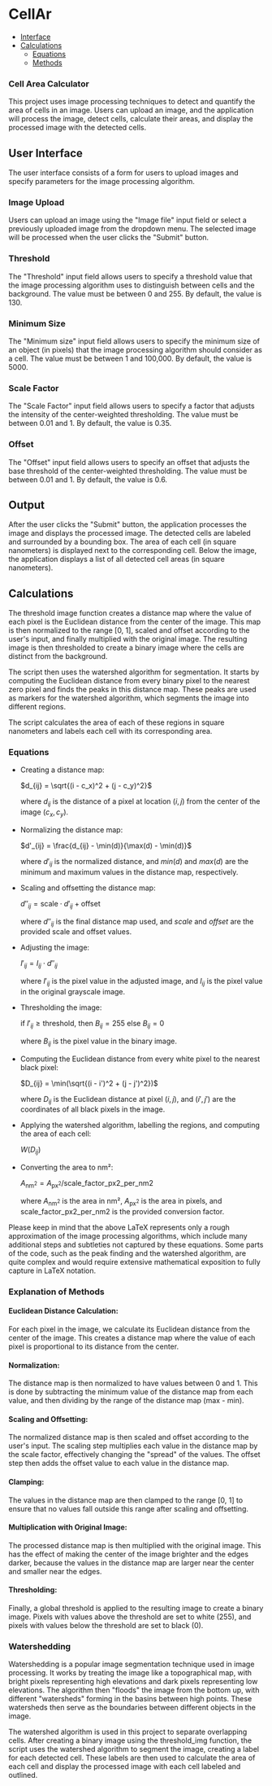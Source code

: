 # CellAr

- [Interface](#user-interface)
- [Calculations](#calculations)
    - [Equations](#equations)
    - [Methods](#explanation-of-methods)

### Cell Area Calculator 

This project uses image processing techniques to detect and quantify the area of cells in an image. Users can upload an image, and the application will process the image, detect cells, calculate their areas, and display the processed image with the detected cells.

## User Interface

The user interface consists of a form for users to upload images and specify parameters for the image processing algorithm.

### Image Upload

Users can upload an image using the "Image file" input field or select a previously uploaded image from the dropdown menu. The selected image will be processed when the user clicks the "Submit" button.

### Threshold

The "Threshold" input field allows users to specify a threshold value that the image processing algorithm uses to distinguish between cells and the background. The value must be between 0 and 255. By default, the value is 130.

### Minimum Size

The "Minimum size" input field allows users to specify the minimum size of an object (in pixels) that the image processing algorithm should consider as a cell. The value must be between 1 and 100,000. By default, the value is 5000.

### Scale Factor

The "Scale Factor" input field allows users to specify a factor that adjusts the intensity of the center-weighted thresholding. The value must be between 0.01 and 1. By default, the value is 0.35.

### Offset

The "Offset" input field allows users to specify an offset that adjusts the base threshold of the center-weighted thresholding. The value must be between 0.01 and 1. By default, the value is 0.6.

## Output

After the user clicks the "Submit" button, the application processes the image and displays the processed image. The detected cells are labeled and surrounded by a bounding box. The area of each cell (in square nanometers) is displayed next to the corresponding cell. Below the image, the application displays a list of all detected cell areas (in square nanometers).

## Calculations

The threshold image function creates a distance map where the value of each pixel is the Euclidean distance from the center of the image. This map is then normalized to the range [0, 1], scaled and offset according to the user's input, and finally multiplied with the original image. The resulting image is then thresholded to create a binary image where the cells are distinct from the background.

The script then uses the watershed algorithm for segmentation. It starts by computing the Euclidean distance from every binary pixel to the nearest zero pixel and finds the peaks in this distance map. These peaks are used as markers for the watershed algorithm, which segments the image into different regions.

The script calculates the area of each of these regions in square nanometers and labels each cell with its corresponding area.

### Equations

- Creating a distance map:

    $`d_{ij} = \sqrt{(i - c_x)^2 + (j - c_y)^2}`$
   
    where $`d_{ij}`$ is the distance of a pixel at location $`(i, j)`$ from the center of the image $`(c_x, c_y)`$.

- Normalizing the distance map:
    
    $`d'_{ij} = \frac{d_{ij} - \min(d)}{\max(d) - \min(d)}`$
   
    where $`d'_{ij}`$ is the normalized distance, and $`min(d)`$ and $`max(d)`$ are the minimum and maximum values in the distance map, respectively.

- Scaling and offsetting the distance map:

    $`d''_{ij} = \text{scale} \cdot d'_{ij} + \text{offset}`$

    where $`d''_{ij}`$ is the final distance map used, and $`scale`$ and $`offset`$ are the provided scale and offset values.

- Adjusting the image:

    $`I'_{ij} = I_{ij} \cdot d''_{ij}`$

    where $`I'_{ij}`$ is the pixel value in the adjusted image, and $`I_{ij}`$ is the pixel value in the original grayscale image.

- Thresholding the image:

    $`\text{if } I'_{ij} \geq \text{threshold, then } B_{ij} = 255 \text{ else } B_{ij} = 0`$

    where $`B_{ij}`$ is the pixel value in the binary image.

- Computing the Euclidean distance from every white pixel to the nearest black pixel:

    $`D_{ij} = \min(\sqrt{(i - i')^2 + (j - j')^2})`$

    where $`D_{ij}`$ is the Euclidean distance at pixel $`(i, j)`$, and $`(i', j')`$ are the coordinates of all black pixels in the image.

- Applying the watershed algorithm, labelling the regions, and computing the area of each cell:

    $`W(D_{ij})`$


- Converting the area to nm²:

    $`A_{\text{nm}^2} = A_{\text{px}^2} / \text{scale\_factor\_px2\_per\_nm2}`$

    where $`A_{\text{nm}^2}`$ is the area in nm², $`A_{\text{px}^2}`$ is the area in pixels, and $`\text{scale_factor_px2_per_nm2}`$ is the provided conversion factor.

Please keep in mind that the above LaTeX represents only a rough approximation of the image processing algorithms, which include many additional steps and subtleties not captured by these equations. Some parts of the code, such as the peak finding and the watershed algorithm, are quite complex and would require extensive mathematical exposition to fully capture in LaTeX notation.

### Explanation of Methods

#### Euclidean Distance Calculation: 
For each pixel in the image, we calculate its Euclidean distance from the center of the image. This creates a distance map where the value of each pixel is proportional to its distance from the center.

#### Normalization: 
The distance map is then normalized to have values between 0 and 1. This is done by subtracting the minimum value of the distance map from each value, and then dividing by the range of the distance map (max - min).

#### Scaling and Offsetting: 
The normalized distance map is then scaled and offset according to the user's input. The scaling step multiplies each value in the distance map by the scale factor, effectively changing the "spread" of the values. The offset step then adds the offset value to each value in the distance map.

#### Clamping: 
The values in the distance map are then clamped to the range [0, 1] to ensure that no values fall outside this range after scaling and offsetting.

#### Multiplication with Original Image: 
The processed distance map is then multiplied with the original image. This has the effect of making the center of the image brighter and the edges darker, because the values in the distance map are larger near the center and smaller near the edges.

#### Thresholding: 
Finally, a global threshold is applied to the resulting image to create a binary image. Pixels with values above the threshold are set to white (255), and pixels with values below the threshold are set to black (0).

### Watershedding
Watershedding is a popular image segmentation technique used in image processing. It works by treating the image like a topographical map, with bright pixels representing high elevations and dark pixels representing low elevations. The algorithm then "floods" the image from the bottom up, with different "watersheds" forming in the basins between high points. These watersheds then serve as the boundaries between different objects in the image.

The watershed algorithm is used in this project to separate overlapping cells. After creating a binary image using the threshold_img function, the script uses the watershed algorithm to segment the image, creating a label for each detected cell. These labels are then used to calculate the area of each cell and display the processed image with each cell labeled and outlined.
